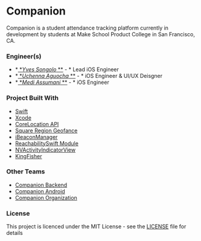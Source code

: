 # Companion

Companion is a student attendance tracking platform currently in development by students at Make School Product College in San Francisco, CA.

### Engineer(s)

* **<a href="https://github.com/yveslym">* **Yves Songolo* **</a> - * Lead iOS Engineer
* **<a href="https://github.com/uch1">* **Uchenna Aguocha* **</a> - * iOS Engineer & UI/UX Deisgner
* **<a href="https://github.com/MediBoss">* **Medi Assumani* **</a> - * iOS Engineer

### Project Built With

* [Swift](https://developer.apple.com/swift/)
* [Xcode](https://developer.apple.com/xcode/)
* [CoreLocation API](https://developer.apple.com/documentation/corelocation)
* [Square Region Geofance](https://github.com/yveslym/Square-geofence-region)
* [iBeaconManager](https://github.com/oct0f1sh/iBeaconManager)
* [ReachabilitySwift Module](https://github.com/ashleymills/Reachability.swift)
* [NVActivityIndicatorView](https://github.com/ninjaprox/NVActivityIndicatorView)
* [KingFisher](https://github.com/onevcat/Kingfisher)

### Other Teams

* <a href="https://github.com/MakeSchool-Companion-App/Companion-Backend">Companion Backend</a>
* <a href="https://github.com/MakeSchool-Companion-App/Companion-Android">Companion Android</a>
* <a href="https://github.com/MakeSchool-Companion-App">Companion Organization</a>

### License

This project is licenced under the MIT License - see the <a href="https://github.com/yveslym/Square-geofence-region">LICENSE</a> file for details
